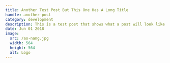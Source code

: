 ```yaml
---
title: Another Test Post But This One Has A Long Title
handle: another-post
category: development
description: This is a test post that shows what a post will look like
date: Jun 01 2018
image:
  src: /ao-nang.jpg
  width: 564
  height: 564
  alt: Logo
---
```

